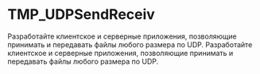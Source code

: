 # TMP_UDPSendReceiv
Разработайте клиентское и серверные приложения, позволяющие принимать и передавать файлы любого размера по UDP.
Разработайте клиентское и серверные приложения, позволяющие принимать и передавать файлы любого размера по UDP.
